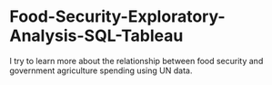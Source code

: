 # Food-Security-Exploratory-Analysis-SQL-Tableau
I try to learn more about the relationship between food security and government agriculture spending using UN data.
